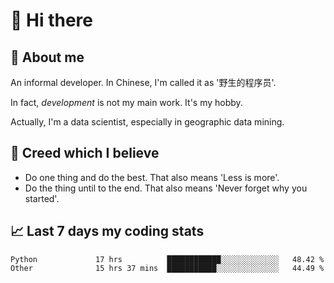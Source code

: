 # 👋 Hi there

## :speech_balloon: About me

An informal developer. In Chinese, I'm called it as '野生的程序员'.

In fact, _development_ is not my main work. It's my hobby.

Actually, I'm a data scientist, especially in geographic data mining.

## :see_no_evil: Creed which I believe

- Do one thing and do the best. That also means 'Less is more'.
- Do the thing until to the end. That also means 'Never forget why you started'.

## :chart_with_upwards_trend: Last 7 days my coding stats

<!--START_SECTION:waka-->

```text
Python             17 hrs          ████████████░░░░░░░░░░░░░   48.42 %
Other              15 hrs 37 mins  ███████████░░░░░░░░░░░░░░   44.49 %
```

<!--END_SECTION:waka-->
